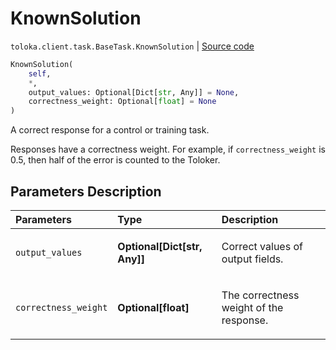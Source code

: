 # KnownSolution
`toloka.client.task.BaseTask.KnownSolution` | [Source code](https://github.com/Toloka/toloka-kit/blob/v1.2.2/src/client/task.py#L30)

```python
KnownSolution(
    self,
    *,
    output_values: Optional[Dict[str, Any]] = None,
    correctness_weight: Optional[float] = None
)
```

A correct response for a control or training task.


Responses have a correctness weight.
For example, if `correctness_weight` is 0.5,
then half of the error is counted to the Toloker.

## Parameters Description

| Parameters | Type | Description |
| :----------| :----| :-----------|
`output_values`|**Optional\[Dict\[str, Any\]\]**|<p>Correct values of output fields.</p>
`correctness_weight`|**Optional\[float\]**|<p>The correctness weight of the response.</p>
